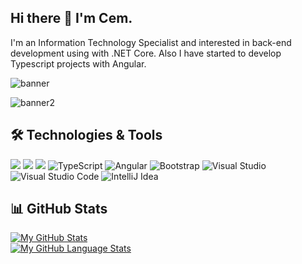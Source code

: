 ## Hi there 👋 I'm Cem.

<p>I'm an Information Technology Specialist and interested in back-end development using with .NET Core. Also I have started to develop Typescript projects with Angular.

![banner](https://user-images.githubusercontent.com/32098845/115912337-df56c000-a477-11eb-8f8c-696b03a3c9a3.png)

![banner2](https://user-images.githubusercontent.com/32098845/115913667-93a51600-a479-11eb-8007-ea669c734f7d.png)

## :hammer_and_wrench: Technologies & Tools
<img src="https://img.shields.io/badge/C%23-239120?style=for-the-badge&logo=c-sharp&logoColor=white"></img>
<img src="https://img.shields.io/badge/.NET-5C2D91?style=for-the-badge&logo=.net&logoColor=white"></img>
<img src="https://img.shields.io/badge/Microsoft_SQL_Server-CC2927?style=for-the-badge&logo=microsoft-sql-server&logoColor=white"></img>
<img alt="TypeScript" src="https://img.shields.io/badge/typescript%20-%23007ACC.svg?&style=for-the-badge&logo=typescript&logoColor=white"/>
<img alt="Angular" src="https://img.shields.io/badge/angular%20-%23DD0031.svg?&style=for-the-badge&logo=angular&logoColor=white"/>
<img alt="Bootstrap" src="https://img.shields.io/badge/bootstrap%20-%23563D7C.svg?&style=for-the-badge&logo=bootstrap&logoColor=white"/>
<img alt="Visual Studio" src="https://img.shields.io/badge/-Visual%20Studio-blueviolet?style=for-the-badge&logo=visual-studio" />
<img alt="Visual Studio Code" src="https://img.shields.io/badge/-Visual%20Studio%20Code-blue?style=for-the-badge&logo=visual-studio-code" />
<img alt="IntelliJ Idea" src="https://img.shields.io/badge/-IntelliJ%20Idea-000000?style=for-the-badge&logo=IntelliJ-Idea" />

## :bar_chart: GitHub Stats
[![My GitHub Stats](https://github-readme-stats.vercel.app/api/?username=cemozaydin&count_private=true&theme=tokyonight&showicons=true)]()
<br>
[![My GitHub Language Stats](https://github-readme-stats.vercel.app/api/top-langs/?username=cemozaydin&langs_count=10&theme=tokyonight)]()
